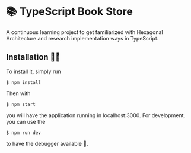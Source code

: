 # 📚 TypeScript Book Store
A continuous learning project to get familiarized with Hexagonal Architecture and research implementation
ways in TypeScript.
## Installation 👨‍💻
To install it, simply run
```shell script
$ npm install
```
Then with 
```shell script
$ npm start
```
you will have the application running in localhost:3000.
For development, you can use the
```shell script
$ npm run dev
```
to have the debugger available 🚀.